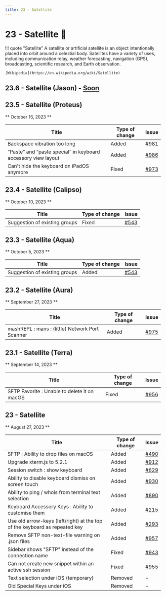 ```yaml
---
title: 23 - Satellite
---
```

# 23 - Satellite :satellite:
!!! quote "Satellite"
    A satellite or artificial satellite is an object intentionally placed into orbit around a celestial body. Satellites have a variety of uses, including communication relay, weather forecasting, navigation (GPS), broadcasting, scientific research, and Earth observation.

    [Wikipedia](https://en.wikipedia.org/wiki/Satellite)

## 23.6 - Satellite (Jason) - [Soon](https://webssh.net/documentation/becoming-external-tester/)

## 23.5 - Satellite (Proteus)
** October 16, 2023 **

| Title | Type of change | Issue |
| --- | --- | --- |
| Backspace vibration too long | Added | [#981](https://github.com/isontheline/pro.webssh.net/issues/981) |
| “Paste” and “paste special” in keyboard accessory view layout | Added | [#986](https://github.com/isontheline/pro.webssh.net/issues/986) |
| Can't hide the keyboard on iPadOS anymore | Fixed | [#973](https://github.com/isontheline/pro.webssh.net/issues/973) |

## 23.4 - Satellite (Calipso)
** October 10, 2023 **

| Title | Type of change | Issue |
| --- | --- | --- |
| Suggestion of existing groups | Fixed | [#543](https://github.com/isontheline/pro.webssh.net/issues/543) |

## 23.3 - Satellite (Aqua)
** October 5, 2023 **

| Title | Type of change | Issue |
| --- | --- | --- |
| Suggestion of existing groups | Added | [#543](https://github.com/isontheline/pro.webssh.net/issues/543) |

## 23.2 - Satellite (Aura)
** September 27, 2023 **

| Title | Type of change | Issue |
| --- | --- | --- |
| mashREPL : mans : (little) Network Port Scanner | Added | [#975](https://github.com/isontheline/pro.webssh.net/issues/975) |

## 23.1 - Satellite (Terra)
** September 14, 2023 **

| Title | Type of change | Issue |
| --- | --- | --- |
| SFTP Favorite : Unable to delete it on macOS | Fixed | [#956](https://github.com/isontheline/pro.webssh.net/issues/956) |

## 23 - Satellite
** August 27, 2023 **

| Title | Type of change | Issue |
| --- | --- | --- |
| SFTP : Ability to drop files on macOS | Added | [#490](https://github.com/isontheline/pro.webssh.net/issues/490) |
| Upgrade xterm.js to 5.2.1 | Added | [#912](https://github.com/isontheline/pro.webssh.net/issues/912) |
| Session switch : show keyboard | Added | [#629](https://github.com/isontheline/pro.webssh.net/issues/629) |
| Ability to disable keyboard dismiss on screen touch | Added | [#930](https://github.com/isontheline/pro.webssh.net/issues/930) |
| Ability to ping / whois from terminal text selection | Added | [#890](https://github.com/isontheline/pro.webssh.net/issues/890) |
| Keyboard Accessory Keys : Ability to customise them | Added | [#215](https://github.com/isontheline/pro.webssh.net/issues/215) |
| Use old arrow-keys (left/right) at the top of the keyboard as repeated key | Added | [#293](https://github.com/isontheline/pro.webssh.net/issues/293) |
| Remove SFTP non-text-file warning on .json files | Added | [#957](https://github.com/isontheline/pro.webssh.net/issues/957) |
| Sidebar shows "SFTP" instead of the connection name | Fixed | [#943](https://github.com/isontheline/pro.webssh.net/issues/943) |
| Can not create new snippet within an active ssh session | Fixed | [#955](https://github.com/isontheline/pro.webssh.net/issues/955) |
| Text selection under iOS (temporary) | Removed | - |
| Old Special Keys under iOS | Removed | - |